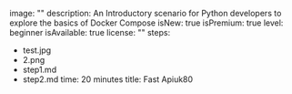 image: ""
description: An Introductory scenario for Python developers to explore the basics of Docker Compose
isNew: true
isPremium: true
level: beginner
isAvailable: true
license: ""
steps:
- test.jpg
- 2.png
- step1.md
- step2.md
time: 20 minutes
title: Fast Apiuk80
